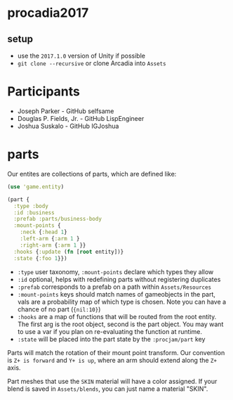 # procadia2017


## setup

* use the `2017.1.0` version of Unity if possible
* `git clone --recursive` or clone Arcadia into `Assets`

# Participants

* Joseph Parker - GitHub selfsame
* Douglas P. Fields, Jr. - GitHub LispEngineer
* Joshua Suskalo - GitHub IGJoshua


# parts

Our entites are collections of parts, which are defined like:

```clj
(use 'game.entity)

(part {
  :type :body
  :id :business
  :prefab :parts/business-body
  :mount-points {
    :neck {:head 1}
    :left-arm {:arm 1 }
    :right-arm {:arm 1 }} 
  :hooks {:update (fn [root entity])}
  :state {:foo 1}})
 ```
* `:type` user taxonomy, `:mount-points` declare which types they allow
* `:id` optional, helps with redefining parts without registering duplicates
* `:prefab` corresponds to a prefab on a path within `Assets/Resources`
* `:mount-points` keys should match names of gameobjects in the part, vals are a probability map of which type is chosen. Note you can have a chance of no part (`{nil:10}`)
* `:hooks` are a map of functions that will be routed from the root entity.  The first arg is the root object, second is the part object.  You may want to use a var if you plan on re-evaluating the function at runtime.
* `:state` will be placed into the part state by the `:procjam/part` key


Parts will match the rotation of their mount point transform.  Our convention is `Z+ is forward` and `Y+ is up`, where an arm should extend along the `Z+` axis.

Part meshes that use the `SKIN` material will have a color assigned.  If your blend is saved in `Assets/blends`, you can just name a material "SKIN".

